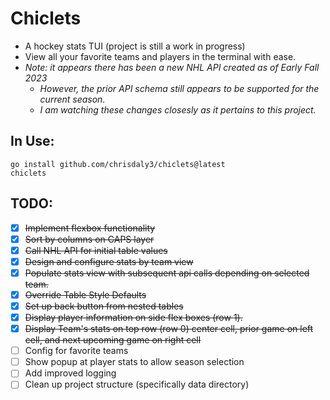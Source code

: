 # Chiclets
- A hockey stats TUI (project is still a work in progress)
- View all your favorite teams and players in the terminal with ease.
- *Note: it appears there has been a new NHL API created as of Early Fall 2023*
    - *However, the prior API schema still appears to be supported for the current season.*
    - *I am watching these changes closesly as it pertains to this project.*

## In Use:
```
go install github.com/chrisdaly3/chiclets@latest
chiclets
```

## TODO:
- [x] ~~Implement flexbox functionality~~
- [x] ~~Sort by columns on CAPS layer~~
- [x] ~~Call NHL API for initial table values~~
- [x] ~~Design and configure stats by team view~~
- [x] ~~Populate stats view with subsequent api calls depending on selected team.~~
- [x] ~~Override Table Style Defaults~~
- [x] ~~Set up back button from nested tables~~
- [x] ~~Display player information on side flex boxes (row 1).~~
- [x] ~~Display Team's stats on top row (row 0) center cell, prior game on left cell, and next upcoming game on right cell~~
- [ ] Config for favorite teams
- [ ] Show popup at player stats to allow season selection
- [ ] Add improved logging
- [ ] Clean up project structure (specifically data directory) 
